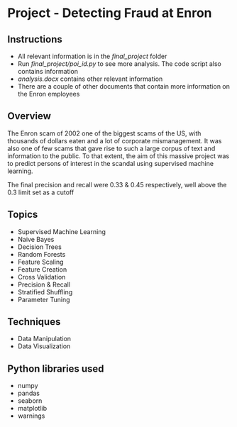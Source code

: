 # Project - Detecting Fraud at Enron

## Instructions
* All relevant information is in the *final_project* folder
* Run *final_project/poi_id.py* to see more analysis. The code script also contains information
* *analysis.docx* contains other relevant information
* There are a couple of other documents that contain more information on the Enron employees

## Overview
The Enron scam of 2002 one of the biggest scams of the US, with thousands of dollars eaten and a lot of corporate mismanagement. It was also one of few scams that gave rise to such a large corpus of text and information to the public.
To that extent, the aim of this massive project was to predict persons of interest in the scandal using supervised machine learning.

The final precision and recall were 0.33 & 0.45 respectively, well above the 0.3 limit set as a cutoff

## Topics
* Supervised Machine Learning
* Naive Bayes
* Decision Trees
* Random Forests
* Feature Scaling
* Feature Creation
* Cross Validation
* Precision & Recall
* Stratified Shuffling
* Parameter Tuning

## Techniques
* Data Manipulation
* Data Visualization
 
## Python libraries used
* numpy
* pandas
* seaborn
* matplotlib
* warnings
